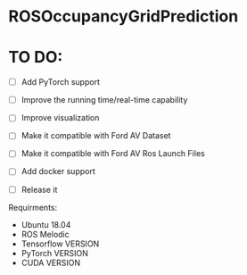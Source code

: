 # ROSOccupancyGridPrediction

# TO DO:

- [ ] Add PyTorch support
- [ ] Improve the running time/real-time capability
- [ ] Improve visualization
- [ ] Make it compatible with Ford AV Dataset
- [ ] Make it compatible with Ford AV Ros Launch Files
- [ ] Add docker support
- [ ] Release it


Requirments:
- Ubuntu 18.04
- ROS Melodic 
- Tensorflow VERSION
- PyTorch VERSION
- CUDA VERSION



